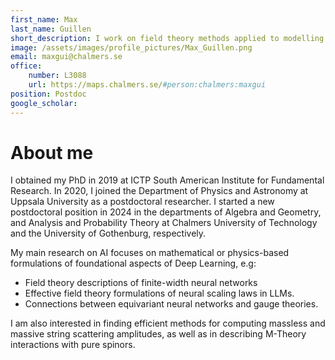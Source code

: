 ```yaml
---
first_name: Max
last_name: Guillen
short_description: I work on field theory methods applied to modelling of deep neural networks.
image: /assets/images/profile_pictures/Max_Guillen.png
email: maxgui@chalmers.se
office:
    number: L3088
    url: https://maps.chalmers.se/#person:chalmers:maxgui
position: Postdoc
google_scholar:
---
```


# About me

I obtained my PhD in 2019 at ICTP South American Institute for Fundamental Research. In 2020, I joined the Department of Physics and Astronomy at Uppsala University as a postdoctoral researcher. I started a new postdoctoral position in 2024 in the departments of Algebra and Geometry, and Analysis and Probability Theory at Chalmers University of Technology and the University of Gothenburg, respectively.

My main research on AI focuses on mathematical or physics-based formulations of foundational aspects of Deep Learning, e.g:

- Field theory descriptions of finite-width neural networks
- Effective field theory formulations of neural scaling laws in LLMs.
- Connections between equivariant neural networks and gauge theories.

I am also interested in finding efficient methods for computing massless and massive string scattering amplitudes, as well as in describing M-Theory interactions with pure spinors.